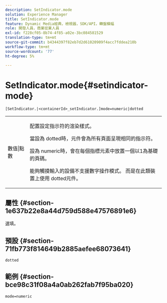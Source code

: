 ```yaml
---
description: SetIndicator.mode
solution: Experience Manager
title: SetIndicator.mode
feature: Dynamic Media經典，檢視器，SDK/API，轉盤橫幅
role: 開發人員，商業從業人員
exl-id: f228cf05-8b74-4f85-a02e-3bc084581529
translation-type: tm+mt
source-git-commit: b4344397f82eb7d2d61020909f4acc7fddea210b
workflow-type: tm+mt
source-wordcount: '77'
ht-degree: 5%

---
```


# SetIndicator.mode{#setindicator-mode}

`[SetIndicator.|<containerId>_setIndicator.]mode=numeric|dotted`

<table id="table_0BEA0B5FFDF64E5594B534B2A87A6D88"> 
 <tbody> 
  <tr> 
   <td colname="col1"> <p> <span class="codeph"> 數值|點數</span> </p> </td> 
   <td colname="col2"> <p> 配置設定指示符的渲染樣式。 </p> <p>當設為<span class="codeph"> dotted</span>時，元件會為所有頁面呈現相同的指示符。 </p> <p>設為<span class="codeph"> numeric</span>時，會在每個指標元素中放置一個以1為基礎的頁碼。 </p> <p>能夠觸摸輸入的設備不支援<span class="codeph">數字</span>操作模式。 而是在此類裝置上使用<span class="codeph"> dotted</span>元件。 </p> </td> 
  </tr> 
 </tbody> 
</table>

## 屬性 {#section-1e637b22e8a44d759d588e47576891e6}

選填。

## 預設 {#section-71fb773f814649b2885aefee68073641}

`dotted`

## 範例 {#section-bce98c31f08a4a0ab262fab7f95ba020}

`mode=numeric`
